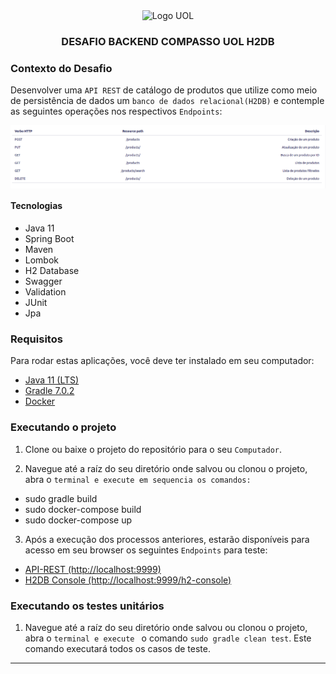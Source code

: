 <p align="center">
  <img align="center" alt="Logo UOL" src="https://compasso.com.br/wp-content/uploads/2020/07/LogoCompasso-Negativo.png" />
</p>

<h3 align="center">
  DESAFIO BACKEND COMPASSO UOL H2DB
</h3>


### Contexto do Desafio

Desenvolver uma `API REST` de catálogo de produtos que utilize como meio de persistência de dados um `banco de dados relacional(H2DB)` e contemple as seguintes operações nos respectivos `Endpoints`:

<p align="center">
  <img align="center" src="https://raw.githubusercontent.com/RodrigoAntonioCruz/assets/main/endpoints.png" />
</p>


<h4>Tecnologias</h4> 
<ul>
  <li> Java 11
  <li> Spring Boot 
  <li> Maven
  <li> Lombok
  <li> H2 Database
  <li> Swagger
  <li> Validation
  <li> JUnit
  <li> Jpa
</ul>

### Requisitos

Para rodar estas aplicações, você deve ter instalado em seu computador:

<ul> 
   <li><a href="https://www.azul.com/downloads/?package=jdk" target="_blank">Java 11 (LTS)</a>
   <li><a href="https://gradle.org/next-steps/?version=7.0.2&format=bin" target="_blank">Gradle 7.0.2</a>  
   <li><a href="https://docs.docker.com/get-started/" target="_blank">Docker</a>
</ul> 

### Executando o projeto

1. Clone ou baixe o projeto do repositório para o seu `Computador`.

2. Navegue até a raíz do seu diretório onde salvou ou clonou o projeto, abra o `terminal e execute em sequencia os comandos:`
<ul> 
   <li> sudo gradle build
   <li> sudo docker-compose build
   <li> sudo docker-compose up
</ul>

3. Após a execução dos processos anteriores, estarão disponíveis para acesso em seu browser os seguintes `Endpoints` para teste:
<ul> 
  <li>
   <a href="http://localhost:9999" target="_blank">API-REST (http://localhost:9999)</a>

  <li>
   <a href="http://localhost:9999/h2-console" target="_blank">H2DB Console (http://localhost:9999/h2-console)</a>
</ul> 

### Executando os testes unitários

1. Navegue até a raíz do seu diretório onde salvou ou clonou o projeto, abra o `terminal e execute ` o comando `sudo gradle clean test`. Este comando executará todos os casos de teste.

<hr>
